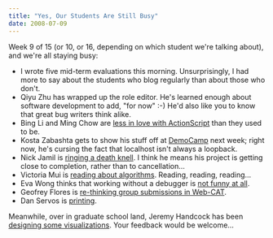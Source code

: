 ```yaml
---
title: "Yes, Our Students Are Still Busy"
date: 2008-07-09
---
```

Week 9 of 15 (or 10, or 16, depending on which student we're talking about), and we're all staying busy:
<ul>
  <li>I wrote five mid-term evaluations this morning. Unsurprisingly, I had more to say about the students who blog regularly than about those who don't.</li>
  <li>Qiyu Zhu has wrapped up the role editor. He's learned enough about software development to add, "for now" :-)  He'd also like you to know that great bug writers think alike.</li>
  <li>Bing Li and Ming Chow are <a href="http://pipe3f.wordpress.com/2008/07/09/don%e2%80%99t-cha-wish-your-methods-can-overload-like-mine/">less in love with ActionScript</a> than they used to be.</li>
  <li>Kosta Zabashta gets to show his stuff off at <a href="http://democamp.info/2008/06/12/democamptoronto18/">DemoCamp</a> next week; right now, he's cursing the fact that localhost isn't always a loopback.</li>
  <li>Nick Jamil is <a href="http://nickjamil.livejournal.com/11587.html">ringing a death knell</a>.  I think he means his project is getting close to completion, rather than to cancellation…</li>
  <li>Victoria Mui is <a href="http://idea021.wordpress.com/2008/07/10/algorithms/">reading about algorithms</a>.  Reading, reading, reading…</li>
  <li>Eva Wong thinks that working without a debugger is <a href="http://iwa-wong.livejournal.com/3163.html">not funny at all</a>.</li>
  <li>Geofrey Flores is <a href="http://summerwebcat.wordpress.com/2008/07/10/group-think/">re-thinking group submissions in Web-CAT</a>.</li>
  <li>Dan Servos is <a href="http://hackerdan.com/moodle/printer-friendly/">printing</a>.</li>
</ul>
Meanwhile, over in graduate school land, Jeremy Handcock has been <a href="http://aperte.org/2008/07/09/awareness-interface-mock-ups/">designing some visualizations</a>. Your feedback would be welcome…
